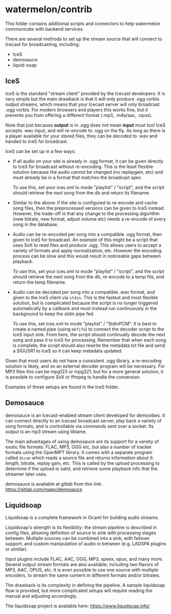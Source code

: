 # watermelon/contrib

This folder contains additional scripts and connectors to help watermelon
communicate with backend services.

There are several methods to set up the stream source that will connect to
Icecast for broadcasting, including:

* IceS
* demosauce
* liquid-soap

## IceS

IceS is the standard "stream client" provided by the Icecast developers.  It
is very simple but the main drawback is that it will only produce .ogg vorbis
output streams, which means that your Icecast server will only broadcast .ogg
vorbis.  For modern browsers and players this works fine, but it prevents you
from offering a different format (.mp3, .m4a/aac, .opus).

Note that just because **output** is in .ogg does not mean **input** must too!
IceS accepts .wav input, and will re-encode to .ogg on the fly.  As long as
there is a player available for your stored files, they can be decoded to .wav
and handed to IceS for broadcast.

IceS can be set up in a few ways:
* If all audio on your site is already in .ogg format, it can be given directly
to IceS for broadcast without re-encoding.  This is the least flexible solution
because the audio cannot be changed (no replaygain, etc) and must already be in
a format that matches the broadcast spec.

    To use this, set your ices.xml to mode "playlist" / "script", and the script
    should retrieve the next song from the db and return its filename.

* Similar to the above: if the site is configured to re-encode and cache song
files, then the preprocessed versions can be given to IceS instead.  However,
the trade-off is that any change to the processing algorithm (new bitrate, new
format, adjust volume etc) needs a re-encode of every song in the database.

* Audio can be re-encoded per song into a compatible .ogg format, then given to
IceS for broadcast.  An example of this might be a script that uses SoX to read
files and produce .ogg.  This allows users to accept a variety of formats and
apply normalization, etc.  However the encoding process can be slow and this
would result in noticeable gaps between playback.

    To use this, set your ices.xml to mode "playlist" / "script", and the script
    should retrieve the next song from the db, re-encode to a temp file, and
    return the temp filename.

* Audio can be decoded per song into a compatible .wav format, and given to the
IceS client via `stdin`.  This is the fastest and most flexible solution, but
is complicated because the script is no longer triggered automatically by a
callback and must instead run continuously in the background to keep the stdin
pipe fed.

    To use this, set ices.xml to mode "playlist" / "StdinPCM".  It is best to
    create a named pipe (using `mkfifo`) to connect the decoder script to the
    IceS input sink.  From here, the script should continually decode the next
    song and pass it to IceS for processing.  Remember that when each song is
    complete, the script should also rewrite the metadata.txt file and send a
    SIGUSR1 to IceS so it can keep metadata updated.

Given that most users do not have a consistent .ogg library, a re-encoding
solution is likely, and so an external decoder program will be necessary.  For
MP3 files this can be mpg123 or mpg321, but for a more general solution, it is
possible to configure SoX or ffmpeg to handle the conversion.

Examples of these setups are found in the IceS folder.

## Demosauce

demosauce is an Icecast-enabled stream client developed for demovibes.  It can
connect directly to an Icecast broadcast server, play back a variety of song
formats, and is controllable via commands sent over a socket.  Its output is
an mp3 stream using liblame.

The main advantages of using demosauce are its support for a variety of exotic
file formats: FLAC, MP3, OGG etc, but also a number of tracker formats using
the OpenMPT library.  It comes with a separate program called `dscan` which
reads a source file and returns information about it: length, bitrate, replay
gain, etc.  This is called by the upload processing to determine if the upload
is valid, and retrieve some playback info that the streamer later uses.

demosauce is available at gitlab from this link:
https://gitlab.com/maep/demosauce

## Liquidsoap

Liquidsoap is a complete framework in Ocaml for building audio streams.

Liquidsoap's strength is its flexibility: the stream pipeline is described in
config files, allowing definition of source to sink with processing stages
between.  Multiple sources can be combined into a sink, with failover support,
and custom manipulation of audio in between (e.g. LADSPA plugins or similar).

Input plugins include FLAC, AAC, OGG, MP3, speex, opus, and many more.  Several
output stream formats are also available, including two flavors of MP3, AAC,
OPUS, etc.  It is even possible to use one source with multiple encoders, to
stream the same content in different formats and/or bitrates.

The drawback is its complexity in defining the pipeline.  A sample liquidsoap
flow is provided, but more complicated setups will require reading the manual
and adjusting accordingly.

The liquidsoap project is available here: https://www.liquidsoap.info/
